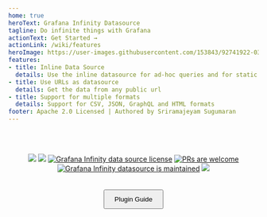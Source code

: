 ```yaml
---
home: true
heroText: Grafana Infinity Datasource
tagline: Do infinite things with Grafana
actionText: Get Started →
actionLink: /wiki/features
heroImage: https://user-images.githubusercontent.com/153843/92741922-03491380-f377-11ea-9c31-9a744afd3388.png
features:
- title: Inline Data Source
  details: Use the inline datasource for ad-hoc queries and for static data analysis
- title: Use URLs as datasource
  details: Get the data from any public url
- title: Support for multiple formats
  details: Support for CSV, JSON, GraphQL and HTML formats
footer: Apache 2.0 Licensed | Authored by Sriramajeyam Sugumaran
---
```


<br/>
<br/>

<p align="center">
    <a href="https://github.com/yesoreyeram/grafana-infinity-datasource/actions?query=workflow%3A%22Build+%26+Publish%22" target="_blank"><img src="https://github.com/yesoreyeram/grafana-infinity-datasource/workflows/Build%20&%20Publish/badge.svg"/></a>
    <a href="https://github.com/yesoreyeram/grafana-infinity-datasource/issues" target="_blank"><img src="https://img.shields.io/github/issues/yesoreyeram/grafana-infinity-datasource"/></a>
    <a href="https://github.com/yesoreyeram/grafana-infinity-datasource/blob/master/LICENSE" target="_blank"><img src="https://img.shields.io/github/license/yesoreyeram/grafana-infinity-datasource" alt="Grafana Infinity data source license" /></a>
    <a href="http://makeapullrequest.com"><img src="https://img.shields.io/badge/PRs-welcome-brightgreen.svg" alt="PRs are welcome" /></a>
    <a href="https://GitHub.com/yesoreyeram/grafana-infinity-datasource/graphs/commit-activity"><img src="https://img.shields.io/badge/Maintained%3F-yes-green.svg" alt="Grafana Infinity datasource is maintained" /></a>
    <a href="https://codeclimate.com/github/yesoreyeram/grafana-infinity-datasource/maintainability"><img src="https://api.codeclimate.com/v1/badges/7e2ae1bce7310890065c/maintainability" /></a>
</p>

<p align="center">
    <a href="https://yesoreyeram.github.io/grafana-infinity-datasource">
        <button align="center" style="padding:10px 20px;margin:20px;">Plugin Guide</button>
    </a>
</p>
